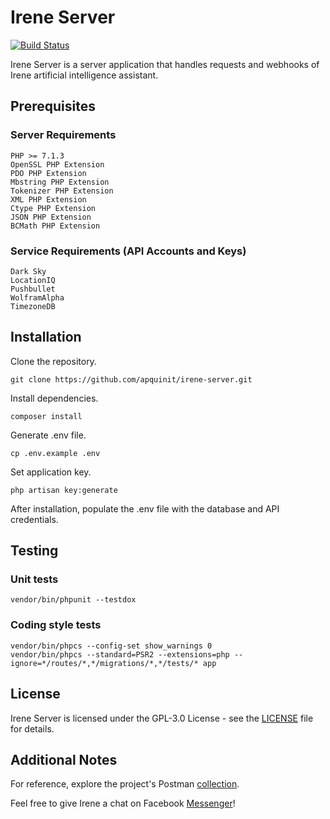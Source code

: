 # Irene Server 

[![Build Status](https://travis-ci.org/apquinit/irene-server.svg?branch=master)](https://travis-ci.org/apquinit/irene-server)

Irene Server is a server application that handles requests and webhooks of Irene artificial intelligence assistant.

## Prerequisites

### Server Requirements

```
PHP >= 7.1.3
OpenSSL PHP Extension
PDO PHP Extension
Mbstring PHP Extension
Tokenizer PHP Extension
XML PHP Extension
Ctype PHP Extension
JSON PHP Extension
BCMath PHP Extension
```

### Service Requirements (API Accounts and Keys)

```
Dark Sky
LocationIQ
Pushbullet
WolframAlpha
TimezoneDB
```

## Installation

Clone the repository.

```
git clone https://github.com/apquinit/irene-server.git
```

Install dependencies.

```
composer install
```

Generate .env file.

```
cp .env.example .env
```

Set application key.

```
php artisan key:generate
```

After installation, populate the .env file with the database and API credentials.

## Testing

### Unit tests

```
vendor/bin/phpunit --testdox 
```

### Coding style tests

```
vendor/bin/phpcs --config-set show_warnings 0
vendor/bin/phpcs --standard=PSR2 --extensions=php --ignore=*/routes/*,*/migrations/*,*/tests/* app
```

## License

Irene Server is licensed under the GPL-3.0 License - see the [LICENSE](/LICENSE) file for details.

## Additional Notes

For reference, explore the project's Postman [collection](https://app.getpostman.com/run-collection/4a15944cf8740f934549#?env%5BIrene%20-%20Local%5D=W3sia2V5IjoiYmFzZV91cmwiLCJ2YWx1ZSI6IiIsImVuYWJsZWQiOnRydWV9LHsia2V5IjoiZGlhbG9nZmxvd190b2tlbiIsInZhbHVlIjoiIiwiZW5hYmxlZCI6dHJ1ZX0seyJrZXkiOiJwdXNoYnVsbGV0X3Rva2VuIiwidmFsdWUiOiIiLCJlbmFibGVkIjp0cnVlfSx7ImtleSI6InB1c2hidWxsZXRfYWNjZXNzX3Rva2VuIiwidmFsdWUiOiIiLCJlbmFibGVkIjpmYWxzZX1d).

Feel free to give Irene a chat on Facebook [Messenger](https://www.facebook.com/irene.artificial.intelligence.assistant.lite)!
